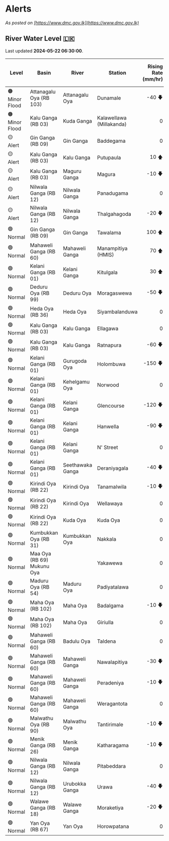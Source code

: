# Alerts

*As posted on [https://www.dmc.gov.lk](https://www.dmc.gov.lk)*

## River Water Level :sri_lanka:

Last updated **2024-05-22 06:30:00**.

| Level | Basin | River | Station | Rising Rate (mm/hr) | Level (m) | Alert Level (m) | Time to Alert (hrs) |
|---|---|---|---|--: |--:|--:|--:|
| 🟠 Minor Flood | Attanagalu Oya (RB 103) | Attanagalu Oya | Dunamale | -40 🡇 | 4.5 | 3.3 | 🟡 |
| 🟠 Minor Flood | Kalu Ganga (RB 03) | Kuda Ganga | Kalawellawa (Millakanda) | 0  | 7.6 | 5.0 | 🟡 |
| 🟡 Alert | Gin Ganga (RB 09) | Gin Ganga | Baddegama | 0  | 4.0 | 3.5 | 🟡 |
| 🟡 Alert | Kalu Ganga (RB 03) | Kalu Ganga | Putupaula | 10 🡅 | 3.1 | 3.0 | 🟡 |
| 🟡 Alert | Kalu Ganga (RB 03) | Maguru Ganga | Magura | -10 🡇 | 4.4 | 4.0 | 🟡 |
| 🟡 Alert | Nilwala Ganga (RB 12) | Nilwala Ganga | Panadugama | 0  | 5.2 | 5.0 | 🟡 |
| 🟡 Alert | Nilwala Ganga (RB 12) | Nilwala Ganga | Thalgahagoda | -20 🡇 | 1.5 | 1.4 | 🟡 |
| 🟢 Normal | Gin Ganga (RB 09) | Gin Ganga | Tawalama | 100 🡅 | 2.8 | 4.0 | 12.0 ⏳ |
| 🟢 Normal | Mahaweli Ganga (RB 60) | Mahaweli Ganga | Manampitiya (HMIS) | 70 🡅 | 0.5 | 3.0 | 35.4 ⏳ |
| 🟢 Normal | Kelani Ganga (RB 01) | Kelani Ganga | Kitulgala | 30 🡅 | 1.6 | 3.0 | 45.0 ⏳ |
| 🟢 Normal | Deduru Oya (RB 99) | Deduru Oya | Moragaswewa | -50 🡇 | 2.9 | 4.8 | 🟢 |
| 🟢 Normal | Heda Oya (RB 36) | Heda Oya | Siyambalanduwa | 0  | 0.6 | 4.5 | 🟢 |
| 🟢 Normal | Kalu Ganga (RB 03) | Kalu Ganga | Ellagawa | 0  | 8.4 | 10.0 | 🟢 |
| 🟢 Normal | Kalu Ganga (RB 03) | Kalu Ganga | Ratnapura | -60 🡇 | 4.2 | 5.2 | 🟢 |
| 🟢 Normal | Kelani Ganga (RB 01) | Gurugoda Oya | Holombuwa | -150 🡇 | 1.3 | 3.0 | 🟢 |
| 🟢 Normal | Kelani Ganga (RB 01) | Kehelgamu Oya | Norwood | 0  | 0.8 | 1.5 | 🟢 |
| 🟢 Normal | Kelani Ganga (RB 01) | Kelani Ganga | Glencourse | -120 🡇 | 12.2 | 15.0 | 🟢 |
| 🟢 Normal | Kelani Ganga (RB 01) | Kelani Ganga | Hanwella | -90 🡇 | 5.4 | 7.0 | 🟢 |
| 🟢 Normal | Kelani Ganga (RB 01) | Kelani Ganga | N' Street | 0  | 0.9 | 1.2 | 🟢 |
| 🟢 Normal | Kelani Ganga (RB 01) | Seethawaka Ganga | Deraniyagala | -40 🡇 | 1.2 | 4.8 | 🟢 |
| 🟢 Normal | Kirindi Oya (RB 22) | Kirindi Oya | Tanamalwila | -10 🡇 | 0.6 | 4.0 | 🟢 |
| 🟢 Normal | Kirindi Oya (RB 22) | Kirindi Oya | Wellawaya | 0  | 0.8 | 4.4 | 🟢 |
| 🟢 Normal | Kirindi Oya (RB 22) | Kuda Oya | Kuda Oya | 0  | 1.3 | 6.9 | 🟢 |
| 🟢 Normal | Kumbukkan Oya (RB 31) | Kumbukkan Oya | Nakkala | 0  | 0.9 | 5.0 | 🟢 |
| 🟢 Normal | Maa Oya (RB 69) Mukunu Oya |  | Yakawewa | 0  | 0.6 | 4.0 | 🟢 |
| 🟢 Normal | Maduru Oya (RB 54) | Maduru Oya | Padiyatalawa | 0  | 0.5 | 4.0 | 🟢 |
| 🟢 Normal | Maha Oya (RB 102) | Maha Oya | Badalgama | -10 🡇 | 3.6 | 5.0 | 🟢 |
| 🟢 Normal | Maha Oya (RB 102) | Maha Oya | Giriulla | 0  | 2.6 | 5.5 | 🟢 |
| 🟢 Normal | Mahaweli Ganga (RB 60) | Badulu Oya | Taldena | 0  | 0.5 | 3.0 | 🟢 |
| 🟢 Normal | Mahaweli Ganga (RB 60) | Mahaweli Ganga | Nawalapitiya | -30 🡇 | 1.4 | 3.5 | 🟢 |
| 🟢 Normal | Mahaweli Ganga (RB 60) | Mahaweli Ganga | Peradeniya | -10 🡇 | 2.0 | 5.0 | 🟢 |
| 🟢 Normal | Mahaweli Ganga (RB 60) | Mahaweli Ganga | Weragantota | 0  | -2.4 | 5.0 | 🟢 |
| 🟢 Normal | Malwathu Oya (RB 90) | Malwathu Oya | Tantirimale | -10 🡇 | 1.7 | 5.0 | 🟢 |
| 🟢 Normal | Menik Ganga (RB 26) | Menik Ganga | Katharagama | -10 🡇 | -0.1 | 4.0 | 🟢 |
| 🟢 Normal | Nilwala Ganga (RB 12) | Nilwala Ganga | Pitabeddara | 0  | 1.5 | 4.0 | 🟢 |
| 🟢 Normal | Nilwala Ganga (RB 12) | Urubokka Ganga | Urawa | -40 🡇 | 0.8 | 2.5 | 🟢 |
| 🟢 Normal | Walawe Ganga (RB 18) | Walawe Ganga | Moraketiya | -20 🡇 | 1.2 | 3.0 | 🟢 |
| 🟢 Normal | Yan Oya (RB 67) | Yan Oya | Horowpatana | 0  | 2.0 | 6.0 | 🟢 |
